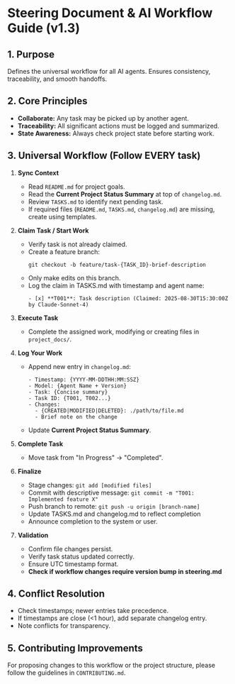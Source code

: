 # Steering Document & AI Workflow Guide (v1.3)

## 1. Purpose
Defines the universal workflow for all AI agents. Ensures consistency, traceability, and smooth handoffs.

## 2. Core Principles
- **Collaborate:** Any task may be picked up by another agent.
- **Traceability:** All significant actions must be logged and summarized.
- **State Awareness:** Always check project state before starting work.

## 3. Universal Workflow (Follow EVERY task)

1. **Sync Context**
   - Read `README.md` for project goals.
   - Read the **Current Project Status Summary** at top of `changelog.md`.
   - Review `TASKS.md` to identify next pending task.
   - If required files (`README.md`, `TASKS.md`, `changelog.md`) are missing, create using templates.

2. **Claim Task / Start Work**
   - Verify task is not already claimed.
   - Create a feature branch:
     ```
     git checkout -b feature/task-{TASK_ID}-brief-description
     ```
   - Only make edits on this branch.
   - Log the claim in TASKS.md with timestamp and agent name:
     ```
     - [x] **T001**: Task description (Claimed: 2025-08-30T15:30:00Z by Claude-Sonnet-4)
     ```

3. **Execute Task**
   - Complete the assigned work, modifying or creating files in `project_docs/`.

4. **Log Your Work**
   - Append new entry in `changelog.md`:
     ```
     - Timestamp: {YYYY-MM-DDTHH:MM:SSZ}
     - Model: {Agent Name + Version}
     - Task: {Concise summary}
     - Task ID: {T001, T002...}
     - Changes:
       - {CREATED|MODIFIED|DELETED}: ./path/to/file.md
       - Brief note on the change
     ```
   - Update **Current Project Status Summary**.

5. **Complete Task**
   - Move task from "In Progress" → "Completed".

6. **Finalize**
   - Stage changes: `git add [modified files]`
   - Commit with descriptive message: `git commit -m "T001: Implemented feature X"`
   - Push branch to remote: `git push -u origin [branch-name]`
   - Update TASKS.md and changelog.md to reflect completion
   - Announce completion to the system or user.

7. **Validation**
   - Confirm file changes persist.
   - Verify task status updated correctly.
   - Ensure UTC timestamp format.
   - **Check if workflow changes require version bump in steering.md**


## 4. Conflict Resolution
- Check timestamps; newer entries take precedence.
- If timestamps are close (<1 hour), add separate changelog entry.
- Note conflicts for transparency.

## 5. Contributing Improvements
For proposing changes to this workflow or the project structure, please follow the guidelines in `CONTRIBUTING.md`.


